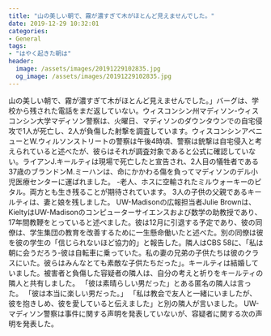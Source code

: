 ```yaml
---
title: "山の美しい朝で、霧が濃すぎて木がほとんど見えませんでした。"
date: 2019-12-29 10:32:01
categories:
- General
tags:
- "はやく起きた朝は"
header:
  image: /assets/images/20191229102835.jpg
  og_image: /assets/images/20191229102835.jpg
---
```


山の美しい朝で、霧が濃すぎて木がほとんど見えませんでした。」バーグは、学校から残された電話をまだ返していない。ウィスコンシン州マディソン-ウィスコンシン大学マディソン警察は、火曜日、マディソンのダウンタウンでの自宅侵攻で1人が死亡し、2人が負傷した射撃を調査しています。ウィスコンシンアベニューとW.ウィルソンストリートの警察は午後4時頃、警察は銃撃は自宅侵入と考えられていると述べたが、彼らはそれが調査対象であると公式に確認していない。ライアンJ.キールティは現場で死亡したと宣告され、2人目の犠牲者である37歳のブランドンM.ミーハンは、命にかかわる傷を負ってマディソンのデル小児医療センターに運ばれました。 -老人、ホスに空輸されたミルウォーキーのピタル。両方とも生き残ることが期待されています。 3人の子供の父親であるキールティは、妻と娘を残しました。 UW-Madisonの広報担当者Julie Brownは、KieltyはUW-Madisonのコンピューターサイエンスおよび数学の助教授であり、17年間教鞭をとっていると述べました。彼は12月に引退する予定であり、彼の同僚は、学生集団の教育を改善するために一生懸命働いたと述べた。別の同僚は彼を彼の学生の「信じられないほど協力的」と報告した。隣人はCBS 58に、「私は朝に会うだろう-彼は自転車に乗っていた。私の妻の兄弟の子供たちは彼のクラスにいた。彼らはみんなとても素敵な子供たちだった」。キールティは結婚していました。被害者と負傷した容疑者の隣人は、自分の考えと祈りをキールティの隣人と共有しました。 「彼は素晴らしい男だった」とある匿名の隣人は言った。 「彼は本当に楽しい男だった。」 「私は教会で友人と一緒にいましたが、彼を抱きしめ、彼を愛していると伝えました」と別の隣人が言いました。 UW-マディソン警察は事件に関する声明を発表していないが、容疑者に関する次の声明を発表した。
